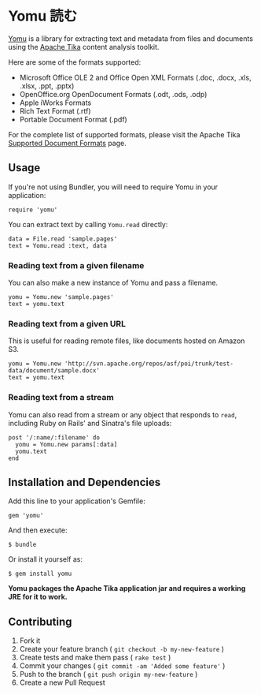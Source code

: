 # Yomu 読む
[Yomu](http://erol.github.com/yomu) is a library for extracting text and metadata from files and documents using the [Apache Tika](http://tika.apache.org/) content analysis toolkit.

Here are some of the formats supported:

- Microsoft Office OLE 2 and Office Open XML Formats (.doc, .docx, .xls, .xlsx,
  .ppt, .pptx)
- OpenOffice.org OpenDocument Formats (.odt, .ods, .odp)
- Apple iWorks Formats
- Rich Text Format (.rtf)
- Portable Document Format (.pdf)

For the complete list of supported formats, please visit the Apache Tika
[Supported Document Formats](http://tika.apache.org/0.9/formats.html) page.

## Usage

If you're not using Bundler, you will need to require Yomu in your application:

    require 'yomu'

You can extract text by calling `Yomu.read` directly:

    data = File.read 'sample.pages'
    text = Yomu.read :text, data

### Reading text from a given filename

You can also make a new instance of Yomu and pass a filename.

    yomu = Yomu.new 'sample.pages'
    text = yomu.text

### Reading text from a given URL

This is useful for reading remote files, like documents hosted on Amazon S3.

    yomu = Yomu.new 'http://svn.apache.org/repos/asf/poi/trunk/test-data/document/sample.docx'
    text = yomu.text

### Reading text from a stream

Yomu can also read from a stream or any object that responds to `read`, including Ruby on Rails' and Sinatra's file uploads:

    post '/:name/:filename' do
      yomu = Yomu.new params[:data]
      yomu.text
    end

## Installation and Dependencies

Add this line to your application's Gemfile:

    gem 'yomu'

And then execute:

    $ bundle

Or install it yourself as:

    $ gem install yomu

**Yomu packages the Apache Tika application jar and requires a working JRE for it to work.**

## Contributing

1. Fork it
2. Create your feature branch ( `git checkout -b my-new-feature` )
3. Create tests and make them pass ( `rake test` )
4. Commit your changes ( `git commit -am 'Added some feature'` )
5. Push to the branch ( `git push origin my-new-feature` )
6. Create a new Pull Request
